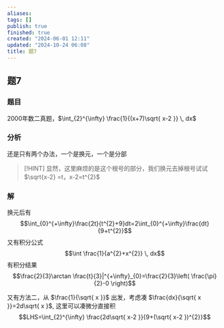 ```yaml
---
aliases: 
tags: []
publish: true
finished: true
created: "2024-06-01 12:11"
updated: "2024-10-24 06:08"
title: 题7
---
```

## 题7
### 题目
2000年数二真题，$\int_{2}^{\infty} \frac{1}{(x+7)\sqrt{ x-2 }} \, dx$
### 分析
还是只有两个办法，一个是换元，一个是分部 
> [!HINT]
> 显然，这里麻烦的是这个根号的部分，我们换元去掉根号试试$\sqrt{x-2} =t，x-2=t^{2}$
### 解
换元后有 
$$\int_{0}^{+\infty}\frac{2t}{t^{2}+9}dt=2\int_{0}^{+\infty}\frac{dt}{9+t^{2}}$$
又有积分公式 
$$\int \frac{1}{a^{2}+x^{2}} \, dx$$
有积分结果 
$$\frac{2}{3}\arctan \frac{t}{3}|^{+\infty}_{0}=\frac{2}{3}\left( \frac{\pi}{2}-0 \right)$$

又有方法二，从 $\frac{1}{\sqrt{ x }}$ 出发，考虑凑 $\frac{dx}{\sqrt{ x }}=2d\sqrt{ x }$, 这里可以凑微分直接积
$$LHS=\int_{2}^{\infty} \frac{2d\sqrt{ x-2 }}{9+(\sqrt{ x-2 })^{2}}$$
